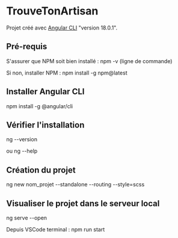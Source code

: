 # TrouveTonArtisan

Projet créé avec [Angular CLI](https://github.com/angular/angular-cli) "version 18.0.1".

## Pré-requis

S'assurer que NPM soit bien installé : npm -v (ligne de commande)

Si non, installer NPM : npm install -g npm@latest

## Installer Angular CLI

npm install -g @angular/cli

## Vérifier l'installation

ng --version

ou ng --help

## Création du projet

ng new nom_projet --standalone --routing --style=scss

## Visualiser le projet dans le serveur local

ng serve --open

Depuis VSCode terminal : npm run start
